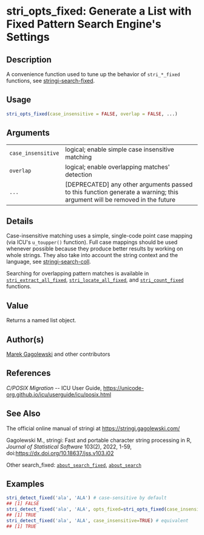 # stri_opts_fixed: Generate a List with Fixed Pattern Search Engine\'s Settings

## Description

A convenience function used to tune up the behavior of `stri_*_fixed` functions, see [stringi-search-fixed](about_search_fixed.md).

## Usage

``` r
stri_opts_fixed(case_insensitive = FALSE, overlap = FALSE, ...)
```

## Arguments

|                    |                                                                                                                            |
|--------------------|----------------------------------------------------------------------------------------------------------------------------|
| `case_insensitive` | logical; enable simple case insensitive matching                                                                           |
| `overlap`          | logical; enable overlapping matches\' detection                                                                            |
| `...`              | \[DEPRECATED\] any other arguments passed to this function generate a warning; this argument will be removed in the future |

## Details

Case-insensitive matching uses a simple, single-code point case mapping (via ICU\'s `u_toupper()` function). Full case mappings should be used whenever possible because they produce better results by working on whole strings. They also take into account the string context and the language, see [stringi-search-coll](about_search_coll.md).

Searching for overlapping pattern matches is available in [`stri_extract_all_fixed`](stri_extract.md), [`stri_locate_all_fixed`](stri_locate.md), and [`stri_count_fixed`](stri_count.md) functions.

## Value

Returns a named list object.

## Author(s)

[Marek Gagolewski](https://www.gagolewski.com/) and other contributors

## References

*C/POSIX Migration* -- ICU User Guide, <https://unicode-org.github.io/icu/userguide/icu/posix.html>

## See Also

The official online manual of <span class="pkg">stringi</span> at <https://stringi.gagolewski.com/>

Gagolewski M., <span class="pkg">stringi</span>: Fast and portable character string processing in R, *Journal of Statistical Software* 103(2), 2022, 1-59, doi:<https://dx.doi.org/10.18637/jss.v103.i02>

Other search_fixed: [`about_search_fixed`](about_search_fixed.md), [`about_search`](about_search.md)

## Examples




```r
stri_detect_fixed('ala', 'ALA') # case-sensitive by default
## [1] FALSE
stri_detect_fixed('ala', 'ALA', opts_fixed=stri_opts_fixed(case_insensitive=TRUE))
## [1] TRUE
stri_detect_fixed('ala', 'ALA', case_insensitive=TRUE) # equivalent
## [1] TRUE
```
